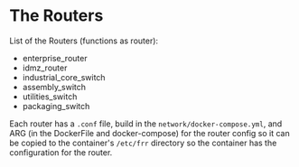 # The Routers

List of the Routers (functions as router):
- enterprise_router
- idmz_router
- industrial_core_switch
- assembly_switch 
- utilities_switch 
- packaging_switch 

Each router has a `.conf` file, build in the `network/docker-compose.yml`, and ARG (in the DockerFile and docker-compose) for the router config so it can be copied to the container's `/etc/frr` directory so the container has the configuration for the router.

